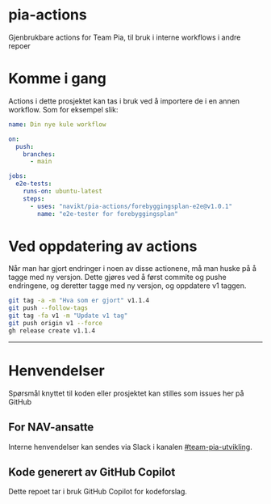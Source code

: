 pia-actions
================

Gjenbrukbare actions for Team Pia, til bruk i interne workflows i andre repoer 

# Komme i gang

Actions i dette prosjektet kan tas i bruk ved å importere de i en annen workflow. Som for eksempel slik:

```yaml
name: Din nye kule workflow

on:
  push:
    branches:
      - main

jobs:
  e2e-tests:
    runs-on: ubuntu-latest
    steps:
      - uses: "navikt/pia-actions/forebyggingsplan-e2e@v1.0.1"
        name: "e2e-tester for forebyggingsplan"
```

# Ved oppdatering av actions

Når man har gjort endringer i noen av disse actionene, må man huske på å tagge med ny versjon.
Dette gjøres ved å først commite og pushe endringene, og deretter tagge med ny versjon, og oppdatere v1 taggen.

```bash
git tag -a -m "Hva som er gjort" v1.1.4
git push --follow-tags
git tag -fa v1 -m "Update v1 tag"
git push origin v1 --force
gh release create v1.1.4
```
---

# Henvendelser

Spørsmål knyttet til koden eller prosjektet kan stilles som issues her på GitHub

## For NAV-ansatte

Interne henvendelser kan sendes via Slack i kanalen [#team-pia-utvikling](https://nav-it.slack.com/archives/C02T6RG9AE4).

## Kode generert av GitHub Copilot

Dette repoet tar i bruk GitHub Copilot for kodeforslag.